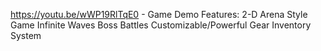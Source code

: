 https://youtu.be/wWP19RlTqE0 - Game Demo
Features:
2-D Arena Style Game
Infinite Waves
Boss Battles
Customizable/Powerful Gear
Inventory System